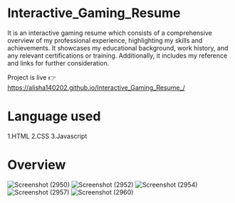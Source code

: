 # Interactive_Gaming_Resume
It is an interactive gaming resume which consists of a comprehensive overview of my professional experience, highlighting my skills and achievements. It showcases my educational background, work history, and any relevant certifications or training. Additionally, it includes my reference and links for further consideration.

Project is live 👉 https://alisha140202.github.io/Interactive_Gaming_Resume_/
# Language used
1.HTML
2.CSS
3.Javascript
# Overview 
![Screenshot (2950)](https://github.com/alisha140202/Interactive_Gaming_Resume/assets/102052712/aa11b803-e2a4-431b-858a-de5696569507)
![Screenshot (2952)](https://github.com/alisha140202/Interactive_Gaming_Resume/assets/102052712/6d722c3d-7fdd-4a54-bcd8-e901bf4bca17)
![Screenshot (2954)](https://github.com/alisha140202/Interactive_Gaming_Resume/assets/102052712/15710bdb-a65c-4da3-b8b8-902792e8b4aa)
![Screenshot (2957)](https://github.com/alisha140202/Interactive_Gaming_Resume/assets/102052712/5844f491-8c70-4547-bace-9d4a82104e66)
![Screenshot (2960)](https://github.com/alisha140202/Interactive_Gaming_Resume/assets/102052712/1e333bf7-a21a-4f32-807b-bfce9a28dbf4)


